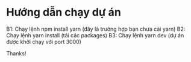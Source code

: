 # Hướng dẫn chạy dự án

B1: Chạy lệnh npm install yarn (đây là trường hợp bạn chưa cài yarn)
B2: Chạy lệnh yarn install (tải các packages)
B3: Chạy lệnh yarn dev (dự án được khởi chạy với port 3000)

Thanks!
